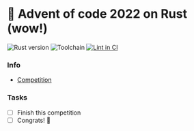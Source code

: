 # 🫡 Advent of code 2022 on Rust (wow!)

![Rust version](https://img.shields.io/badge/rust-v1.65.0-success)
![Toolchain](https://img.shields.io/badge/toolchain-nightly-blue)
[![Lint in CI](https://github.com/ars-kalinichenko/aoc_2022_rust/actions/workflows/lint.yml/badge.svg?event=push)](https://github.com/ars-kalinichenko/aoc_2022_rust/actions/workflows/lint.yml)

### Info 
- [Competition](https://adventofcode.com/2022)

### Tasks
- [ ] Finish this competition
- [ ] Congrats! 🎉
